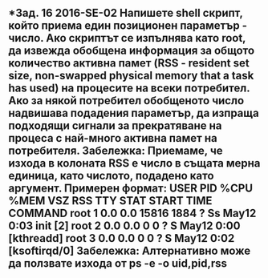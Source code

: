 *Зад. 16 2016-SE-02 Напишете shell скрипт, който приема един позиционен параметър - число. Ако скриптът се изпълнява като root, да извежда обобщена информация за общото количество активна памет (RSS - resident set size, non-swapped physical memory that a task has used) на процесите на всеки потребител. Ако за някой потребител обобщеното число надвишава подадения параметър, да изпраща подходящи сигнали за прекратяване на процеса с най-много активна памет на потребителя. Забележка: Приемаме, че изхода в колоната RSS е число в същата мерна единица, като числото, подадено като аргумент. Примерен формат: USER PID %CPU %MEM VSZ RSS TTY STAT START TIME COMMAND root 1 0.0 0.0 15816 1884 ? Ss May12 0:03 init [2] root 2 0.0 0.0 0 0 ? S May12 0:00 [kthreadd] root 3 0.0 0.0 0 0 ? S May12 0:02 [ksoftirqd/0] Забележка: Алтернативно може да ползвате изхода от ps -e -o uid,pid,rss
---
```

```
